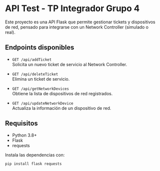 # API Test - TP Integrador Grupo 4

Este proyecto es una API Flask que permite gestionar tickets y dispositivos de red, pensado para integrarse con un Network Controller (simulado o real).

## Endpoints disponibles

- `GET /api/addTicket`  
  Solicita un nuevo ticket de servicio al Network Controller.

- `GET /api/deleteTicket`  
  Elimina un ticket de servicio.

- `GET /api/getNetworkDevices`  
  Obtiene la lista de dispositivos de red registrados.

- `GET /api/updateNetworkDevice`  
  Actualiza la información de un dispositivo de red.

## Requisitos

- Python 3.8+
- Flask
- requests

Instala las dependencias con:

```sh
pip install flask requests
